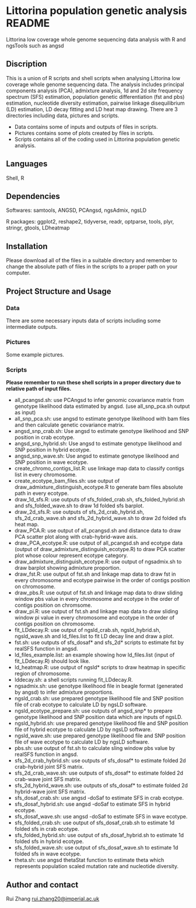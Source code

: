 # Littorina population genetic analysis README
Littorina low coverage whole genome sequencing data analysis with R and ngsTools such as angsd

## Discription
This is a union of R scripts and shell scripts when analysing Littorina low coverage whole genome sequencing data. 
The analysis includes principal components analysis (PCA), admixture analysis, 1d and 2d site frequency spectrum (SFS) estimation, 
population genetic differentiation (fst and pbs) estimation, nucleotide diversity estimation, pairwise linkage disequilibrium (LD) 
estimation, LD decay fitting and LD heat map drawing. There are 3 directories including data, pictures and scripts.
- Data contains some of inputs and outputs of files in scripts.
- Pictures contains some of plots created by files in scripts.
- Scripts contains all of the coding used in Littorina population genetic analysis.

## Languages
Shell, R

## Dependencies
Softwares: samtools, ANGSD, PCAngsd, ngsAdmix, ngsLD

R packages: ggplot2, reshape2, tidyverse, readr, optparse, tools, plyr, stringr, gtools, LDheatmap

## Installation
Please download all of the files in a suitable directory and remember to change the absolute path of files in the scripts to a proper path on your computer.

## Project Structure and Usage
### Data
There are some necessary inputs data of scripts including some intermediate outputs.

### Pictures
Some example pictures.

### Scripts
**Please remember to run these shell scripts in a proper directory due to relative path of input files.**  
- all_pcangsd.sh: use PCAngsd to infer genomic covariance matrix from genotype likelihood data estimated by angsd. (use all_snp_pca.sh output as input)
- all_snp_pca.sh: use angsd to estimate genotype likelihood with bam files and then calculate genetic covariance matrix.
- angsd_snp_crab.sh: Use angsd to estimate genotype likelihood and SNP position in crab ecotype.
- angsd_snp_hybrid.sh: Use angsd to estimate genotype likelihood and SNP position in hybrid ecotype.
- angsd_snp_wave.sh: Use angsd to estimate genotype likelihood and SNP position in wave ecotype.
- create_chromo_contigs_list.R: use linkage map data to classify contigs list in every chromosome.
- create_ecotype_bam_files.sh: use output of draw_admixture_distinguish_ecotype.R to generate bam files absolute path in every ecotype.
- draw_1d_sfs.R: use outputs of sfs_folded_crab.sh, sfs_folded_hybrid.sh and sfs_folded_wave.sh to draw 1d folded sfs barplot.
- draw_2d_sfs.R: use outputs of sfs_2d_crab_hybrid.sh, sfs_2d_crab_wave.sh and sfs_2d_hybrid_wave.sh to draw 2d folded sfs heat map.
- draw_PCA.R: use output of all_pcangsd.sh and distance data to draw PCA scatter plot along with crab-hybrid-wave axis.
- draw_PCA_ecotype.R: use output of all_pcangsd.sh and ecotype data (output of draw_admixture_distinguish_ecotype.R) to draw PCA scatter plot whose colour represent ecotype category.
- draw_admixture_distinguish_ecotype.R: use output of ngsadmix.sh to draw barplot showing admixture proportion.
- draw_fst.R: use output of fst.sh and linkage map data to draw fst in every chromosome and ecotype pairwise in the order of contigs position on chromosome.
- draw_pbs.R: use output of fst.sh and linkage map data to draw sliding window pbs value in every chromosome and ecotype in the order of contigs position on chromsome.
- draw_pi.R: use output of fst.sh and linkage map data to draw sliding window pi value in every chromosome and ecotype in the order of contigs position on chromosome.
- fit_LDdecay.R: use output of ngsld_crab.sh, ngsld_hybrid.sh, ngsld_wave.sh and ld_files.list to fit LD decay line and draw a plot.
- fst.sh: use outputs of sfs_dosaf* and sfs_2d* scripts to estimate fst by realSFS function in angsd.
- ld_files_example.list: an example showing how ld_files.list (input of fit_LDdecay.R) should look like.
- ld_heatmap.R: use output of ngsld* scripts to draw heatmap in specific region of chromosome.
- lddecay.sh: a shell scripts running fit_LDdecay.R.
- ngsadmix.sh: use genotype likelihood file in beagle format (generated by angsd) to infer admixture proportions.
- ngsld_crab.sh: use prepared genotype likelihood file and SNP position file of crab ecotype to calculate LD by ngsLD software.
- ngsld_ecotype_prepare.sh: use outputs of angsd_snp* to prepare genotype likelihood and SNP position data which are inputs of ngsLD.
- ngsld_hybrid.sh: use prepared genotype likelihood file and SNP position file of hybrid ecotype to calculate LD by ngsLD software.
- ngsld_wave.sh: use prepared genotype likelihood file and SNP position file of wave ecotype to calculate LD by ngsLD software.
- pbs.sh: use output of fst.sh to calculate sling window pbs value by realSFS function in angsd.
- sfs_2d_crab_hybrid.sh: use outputs of sfs_dosaf* to estimate folded 2d crab-hybrid joint SFS matrix.
- sfs_2d_crab_wave.sh: use outputs of sfs_dosaf* to estimate folded 2d crab-wave joint SFS matrix.
- sfs_2d_hybrid_wave.sh: use outputs of sfs_dosaf* to estimate folded 2d hybrid-wave joint SFS matrix.
- sfs_dosaf_crab.sh: use angsd -doSaf to estimate SFS in crab ecotype.
- sfs_dosaf_hybrid.sh: use angsd -doSaf to estimate SFS in hybrid ecotype.
- sfs_dosaf_wave.sh: use angsd -doSaf to estimate SFS in wave ecotype.
- sfs_folded_crab.sh: use output of sfs_dosaf_crab.sh to estimate 1d folded sfs in crab ecotype.
- sfs_folded_hybrid.sh: use output of sfs_dosaf_hybrid.sh to estimate 1d folded sfs in hybrid ecotype.
- sfs_folded_wave.sh: use output of sfs_dosaf_wave.sh to estimate 1d folded sfs in wave ecotype.
- theta.sh: use angsd thetaStat function to estimate theta which represents population scaled mutation rate and nucleotide diversity.

## Author and contact
Rui Zhang   rui.zhang20@imperial.ac.uk
